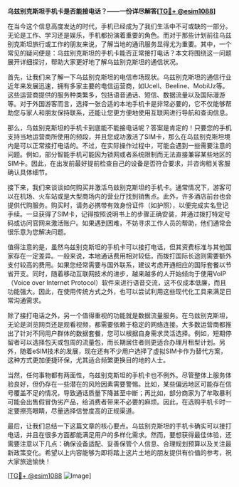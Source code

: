 **乌兹别克斯坦手机卡是否能接电话？——一份详尽解答[[TG💪+ @esim1088](https://t.me/s/esim1088)]**

在当今这个信息高度发达的时代，手机已经成为了我们生活中不可或缺的一部分。无论是工作、学习还是娱乐，手机都扮演着重要的角色。而对于那些计划前往乌兹别克斯坦旅行或工作的朋友来说，了解当地的通讯服务显得尤为重要。其中，一个常见的疑问便是：乌兹别克斯坦的手机卡能否正常接打电话？本文将围绕这一问题展开详细探讨，帮助大家更好地了解乌兹别克斯坦的通信状况。

首先，让我们来了解一下乌兹别克斯坦的电信市场现状。乌兹别克斯坦的通信行业近年来发展迅速，拥有多家主要的电信运营商，如Ucell、Beeline、MobiUz等。这些运营商提供的服务种类繁多，包括语音通话、短信、数据流量以及国际漫游等。对于外国游客而言，选择一张合适的本地手机卡是非常必要的，它不仅能够帮助您与家人和朋友保持联系，还能让您更方便地使用互联网进行导航和查询信息。

那么，乌兹别克斯坦的手机卡到底能不能接电话呢？答案是肯定的！只要您的手机支持当地运营商所使用的频段，并且您成功激活了SIM卡，那么在乌兹别克斯坦境内是可以正常接打电话的。不过，在实际操作过程中，可能会遇到一些需要注意的问题。例如，部分智能手机可能因为锁网或者系统限制而无法直接兼容某些地区的SIM卡。因此，在出发前最好提前检查自己的设备是否符合要求，并咨询相关客服确认具体细节。

接下来，我们来谈谈如何购买并激活乌兹别克斯坦的手机卡。通常情况下，游客可以在机场、火车站或是大型商场内的营业厅找到销售点。此外，许多酒店前台也会提供代购服务。购买时，请务必携带有效身份证件（如护照），以便完成实名登记手续。一旦获得了SIM卡，记得按照说明书上的步骤正确安装，并通过拨打特定号码或访问官网来激活账户。如果遇到困难，不妨寻求工作人员的帮助，他们通常会很乐意为您解决问题。

值得注意的是，虽然乌兹别克斯坦的手机卡可以接打电话，但其资费标准与其他国家存在一定差异。一般来说，本地通话费用相对较低，而拨打国际长途则需要额外支付较高的费用。如果您经常需要与国外联系，建议考虑开通相应的国际套餐以节省开支。同时，随着移动互联网技术的进步，越来越多的人开始倾向于使用VoIP（Voice over Internet Protocol）软件来进行语音交流，这不仅成本低廉，而且功能强大。因此，在使用传统方式之外，也可以尝试利用这些现代化工具来满足日常沟通需求。

除了接打电话之外，另一个值得重视的功能就是数据流量服务。在乌兹别克斯坦，无论是浏览网页还是观看视频，都需要依赖于稳定的网络连接。大多数运营商都推出了针对不同用户群体的数据套餐，您可以根据自身需求灵活选择。例如，短期停留者可以选择包天或包周的流量包，而长期居住者则更适合办理月租型计划。另外，随着eSIM技术的发展，现在还有不少用户选择了虚拟SIM卡作为替代方案，这种方式更加便捷环保，尤其适合频繁更换目的地的人士。

当然，任何事物都有两面性，乌兹别克斯坦的手机卡也不例外。尽管整体上服务体验良好，但仍存在一些潜在的风险因素需要警惕。比如，某些偏远地区可能存在信号覆盖不足的情况，导致通话质量下降甚至中断；再比如，部分商家为了牟取暴利可能会出售假冒伪劣产品，给消费者带来不必要的麻烦。因此，在选购手机卡时一定要擦亮眼睛，尽量选择信誉度高的正规渠道。

最后，让我们总结一下这篇文章的核心要点。乌兹别克斯坦的手机卡确实可以接打电话，并且在很多方面都能满足用户的多样化需求。然而，要想获得最佳体验，还需要注意以下几点：确保设备适配、妥善保管个人信息、合理规划预算以及关注最新政策变化。希望以上内容能够为即将踏上这片土地的朋友提供有价值的参考，祝大家旅途愉快！

[[TG💪+ @esim1088](https://t.me/s/esim1088) ![Image](https://i.postimg.cc/4NQfJmqS/Snipaste-2025-05-13-00-14-12.png)]